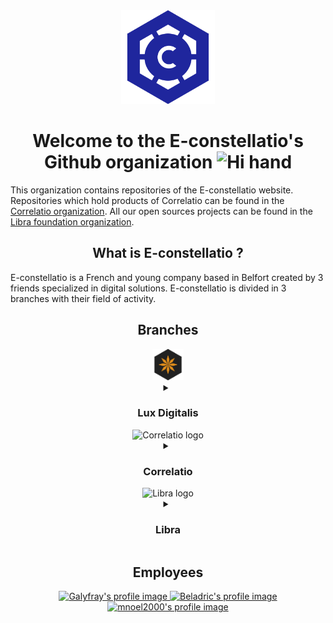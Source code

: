 <div align="center">
    <img src="https://github.com/E-constellatio/Resources/blob/master/icons/E-constellatio/E-constellatio.svg" alt="Logo" height="150px">
    <h1>
        Welcome to the E-constellatio's Github organization
    <img src="https://media.giphy.com/media/hvRJCLFzcasrR4ia7z/giphy.gif" alt="Hi hand" width="30px"/>
    </h1>
</div>

This organization contains repositories of the E-constellatio website. Repositories which hold products of Correlatio
can be found in the [Correlatio organization](https://github.com/Correlatio-company). All our open sources projects can
be found in the [Libra foundation organization](https://github.com/Libra-foundation).

<h2 align="center">
    What is E-constellatio ?
</h2>

<p>
    E-constellatio is a French and young company based in Belfort created by 3 friends specialized in digital solutions. E-constellatio is divided in 3 branches with their field of activity.
</p>

<h2 align="center">
    Branches
</h2>

<div align="center">
    <img src="https://github.com/E-constellatio/Resources/blob/master/icons/Lux%20digitalis/Lux_Digitalis.svg" alt="Lux digitalis logo" height="50"/>
    <details>
        <summary>
            <h3>
                Lux Digitalis
            </h3>
        </summary>
        <div align="left">
            <p>
                Lux Digitalis is the E-constellatio's branch which offer digital consulting and freelancing in web design, integration (front end and back end), AI and cloud infrastructure. Its strong experience in web development is showing through products offered by other E-constellatio branches. We provide skilled people who mastered plenty of technologies such as : 
            </p>
        </div>
        <a href="https://www.typescriptlang.org/">
            <img src="https://github.com/devicons/devicon/blob/master/icons/typescript/typescript-original.svg" alt="Typescript" height="50">
        </a>
        <a href="https://developer.mozilla.org/en-US/docs/Web/JavaScript">
            <img src="https://github.com/devicons/devicon/blob/master/icons/javascript/javascript-original.svg" alt="Javascript" height="50">
        </a>
        <a href="https://www.python.org/">
            <img src="https://github.com/devicons/devicon/blob/master/icons/python/python-original.svg" alt="Python" height="50">
        </a>
        <a href="https://www.djangoproject.com/">
            <img src="https://github.com/devicons/devicon/blob/master/icons/django/django-plain.svg" alt="Django" height="50">
        </a>
        <a href="https://fr.reactjs.org/">
            <img src="https://github.com/devicons/devicon/blob/master/icons/react/react-original.svg" alt="React Js" height="50">
        </a>
        <a href="https://vuejs.org/">
            <img src="https://github.com/devicons/devicon/blob/master/icons/vuejs/vuejs-original.svg" alt="Vue Js" height="50">
        </a>
        <a href="https://www.w3.org/html/">
            <img src="https://github.com/devicons/devicon/blob/master/icons/html5/html5-original.svg" alt="HTML" height="50">
        </a>
        <a href="https://www.w3.org/Style/CSS/Overview.en.html">
            <img src="https://github.com/devicons/devicon/blob/master/icons/css3/css3-original.svg" alt="CSS" height="50">
        </a>
        <a href="https://www.mysql.com/fr/">
            <img src="https://github.com/devicons/devicon/blob/master/icons/mysql/mysql-original.svg" alt="MySQL" height="50">
        </a>
        <a href="https://mui.com/">
            <img src="https://github.com/devicons/devicon/blob/master/icons/materialui/materialui-plain.svg" alt="Mui" height="50">
        </a>
        <a href="https://azure.microsoft.com/fr-fr">
            <img src="https://github.com/devicons/devicon/blob/master/icons/azure/azure-original.svg" alt="Azure" height="50">
        </a>
        <a href="https://www.terraform.io/">
            <img src="https://github.com/devicons/devicon/blob/master/icons/terraform/terraform-original.svg" alt="Terraform" height="50">
        </a>
        <a href="https://eslint.org/">
            <img src="https://github.com/devicons/devicon/blob/master/icons/eslint/eslint-original.svg" alt="ESLint" height="50">
        </a>
    </details>
</div>

<div align="center">
    <img src="https://avatars.githubusercontent.com/u/115875212?s=400&v=4" alt="Correlatio logo" height="50"/>
    <details>
        <summary>
            <h3>
                Correlatio
            </h3>
        </summary>
        <div align="left">
            <p>
                Correlatio offer large amount of statistical computation using AI based on open data of French government and other open statistics foundation.
            </p>
        </div>
        <a href="">
            <img src="https://github.com/E-constellatio/Resources/blob/master/icons/Correlatio/Crimen/Crimen.svg" alt="Crimen logo" height="50">
        </a>
    </details>
</div>

<div align="center">
    <img src="https://avatars.githubusercontent.com/u/120605611?s=400&v=4" alt="Libra logo" height="50"/>
    <details>
        <summary>
            <h3>
                Libra
            </h3>
        </summary>
        <div align="left">
            <p>
                Libra offers abundant free and open digital solutions like softwares, websites, servers, templates etc. Open products :
            </p>
        </div>
        <a href="https://github.com/Libra-foundation/Collaboratio">
            <img src="https://github.com/E-constellatio/.github/blob/main/profile/resources/Collaboratio.svg" alt="Collaboratio logo" height="50">
        </a>
        <a href="https://github.com/Libra-foundation/react-template">
            <img src="https://github.com/E-constellatio/.github/blob/main/profile/resources/ReactTemplate.svg" alt="React template logo" height="50">
        </a>
        <a href="https://github.com/Libra-foundation/python-template">
            <img src="https://github.com/E-constellatio/.github/blob/main/profile/resources/PythonTemplate.svg" alt="Python template logo" height="50">
        </a>
    </details>
</div>

<h2 align="center">
    Employees
</h2>

<div align="center">
    <a href="https://github.com/galyfray">
        <img src="https://avatars.githubusercontent.com/u/37240229?v=4" alt="Galyfray's profile image" height="50">
    </a>
    <a href="https://github.com/Beladric">
        <img src="https://avatars.githubusercontent.com/u/37240228?v=4" alt="Beladric's profile image" height="50">
    </a>
    <a href="https://github.com/mnoel2000">
        <img src="https://avatars.githubusercontent.com/u/95273889?v=4" alt="mnoel2000's profile image" height="50"> 
    </a>
</div>